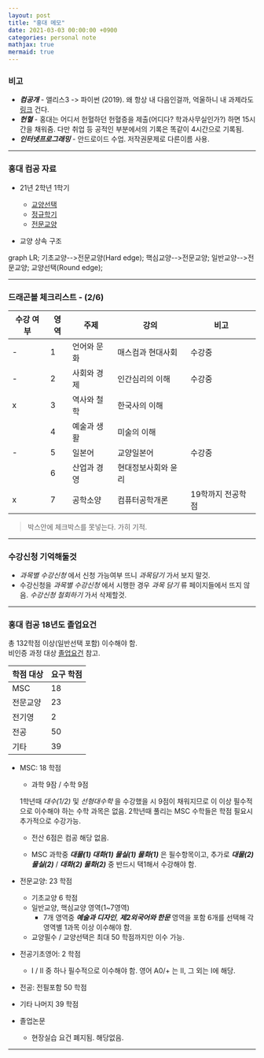 ```yaml
---
layout: post
title: "홍대 메모"
date: 2021-03-03 00:00:00 +0900
categories: personal note
mathjax: true
mermaid: true
---
```


### 비고

- ***컴공개*** - 앨리스3 -> 파이썬 (2019). 왜 항상 내 다음인걸까, 억울하니 내 과제라도 [링크](https://youtu.be/TcCWjfJ6kpE) 건다.
- ***헌혈*** - 홍대는 어디서 헌혈하던 헌혈증을 제출(어디다? 학과사무실인가?) 하면 15시간을 채워줌. 다만 취업 등 공적인 부분에서의 기록은 똑같이 4시간으로 기록됨.
- ***인터넷프로그래밍*** - 안드로이드 수업. 저작권문제로 다른이름 사용.

---

### 홍대 컴공 자료

- 21년 2학년 1학기
    - [교양선택](https://imgur.com/rS5H02j)
    - [정규학기](https://imgur.com/rOse73Y)
    - [전문교양](https://imgur.com/jdxRVKg)

- 교양 상속 구조

<div class="mermaid">
graph LR;
    기초교양-->전문교양(Hard edge);
    핵심교양-->전문교양;
    일반교양-->전문교양;
    교양선택(Round edge);
</div>

---

### 드래곤볼 체크리스트 - (2/6)

|수강 여부|영역|주제|강의|비고|  
|-|-|-|-|-|  
|-|1| 언어와 문화|매스컴과 현대사회|수강중|  
|-|2| 사회와 경제|인간심리의 이해|수강중|  
|x|3| 역사와 철학|한국사의 이해||  
| |4| 예술과 생활|미술의 이해||  
|-|5| 일본어|교양일본어|수강중|  
| |6| 산업과 경영|현대정보사회와 윤리||  
|x|7| 공학소양|컴퓨터공학개론|19학까지 전공학점|

> 박스안에 체크박스를 못넣는다. 가히 기적.

---

### 수강신청 기억해둘것

- *과목별 수강신청* 에서 신청 가능여부 뜨니 *과목담기* 가서 보지 말것.
- 수강신청을 *과목별 수강신청* 에서 시행한 경우 *과목 담기* 류 페이지들에서 뜨지 않음. *수강신청 철회하기* 가서 삭제할것.

---

### 홍대 컴공 18년도 졸업요건

총 132학점 이상(일반선택 포함) 이수해야 함.  
비인증 과정 대상 [졸업요건](https://imgur.com/mXnPKtF) 참고.

| 학점 대상 | 요구 학점 |
|-|-|
|MSC|18|
|전문교양|23|
|전기영|2|
|전공|50|
|기타|39|

- MSC: 18 학점

    - 과학 9잠 / 수학 9점

    1학년때 *대수(1/2)* 및 *선형대수학* 을 수강했을 시 9점이 채워지므로 이 이상 필수적으로 이수해야 하는 수학 과목은 없음.
    2학년때 풀리는 MSC 수학들은 학점 필요시 추가적으로 수강가능.

    - 전산 6점은 컴공 해당 없음.

    - MSC 과학중  ***대물(1) 대화(1) 물실(1) 물화(1)*** 은 필수항목이고, 추가로 ***대물(2) 물실(2)*** / ***대화(2) 물화(2)*** 중 반드시 택1해서 수강해야 함.

- 전문교양: 23 학점
    - 기초교양 6 학점
    - 일반교양, 핵심교양 영역(1~7영역)
        - 7개 영역중 ***예술과 디자인***, ***제2외국어와 한문*** 영역을 포함 6개를 선택해 각 영역별 1과목 이상 이수해야 함.
    - 교양필수 / 교양선택은 최대 50 학점까지만 이수 가능.

- 전공기초영어: 2 학점
    - I / II 중 하나 필수적으로 이수해야 함. 영어 A0/+ 는 II, 그 외는 I에 해당.

- 전공: 전필포함 50 학점

- 기타 나머지 39 학점

- 졸업논문
    - 현장실습 요건 폐지됨. 해당없음.

---